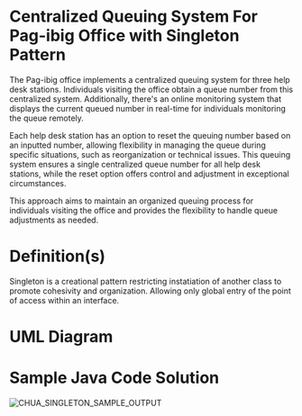 # Centralized Queuing System For Pag-ibig Office with Singleton Pattern 

The Pag-ibig office implements a centralized queuing system for three help desk stations. Individuals visiting the office obtain a queue number from this centralized system. Additionally, there's an online monitoring system that displays the current queued number in real-time for individuals monitoring the queue remotely.

Each help desk station has an option to reset the queuing number based on an inputted number, allowing flexibility in managing the queue during specific situations, such as reorganization or technical issues. This queuing system ensures a single centralized queue number for all help desk stations, while the reset option offers control and adjustment in exceptional circumstances.

This approach aims to maintain an organized queuing process for individuals visiting the office and provides the flexibility to handle queue adjustments as needed.


# Definition(s)
Singleton is a creational pattern restricting instatiation of another class to promote cohesivity and organization. Allowing only global entry of the point of access within an interface.



# UML Diagram




# Sample Java Code Solution
![CHUA_SINGLETON_SAMPLE_OUTPUT](https://github.com/VinceTedChua/singletonPattern/assets/142372312/0b78d4f6-4d72-4c3c-b49a-deec422730a1)
